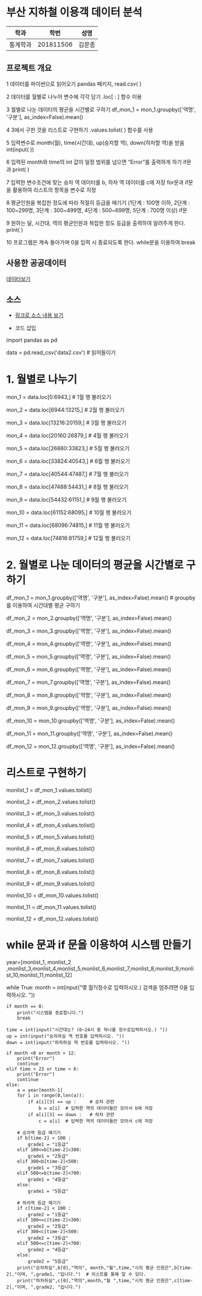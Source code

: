 ﻿# 부산 지하철 이용객 데이터 분석

학과 | 학번 | 성명
---- | ---- | ---- 
통계학과 |201811506 |김문종


## 프로젝트 개요

1
데이터를 파이썬으로 읽어오기
pandas 패키지, read.csv( )

2
데이터를 월별로 나누어 변수에 각각 담기
.loc[ : ] 함수 이용

3
월별로 나눈 데이터의 평균을 시간별로 구하기
df_mon_1 = mon_1.groupby(['역명', '구분'], as_index=False).mean()

4
3에서 구한 것을 리스트로 구현하기
.values.tolist( ) 함수를 사용

5
입력변수로 month(월), time(시간대), up(승차할 역), down(하차할 역)을 받음
int(input(  )) 

6
입력된 month와 time의 int 값이 일정 범위를 넘으면 “Error”를 출력하게 하기
if문과 print( )

7
입력한 변수조건에 맞는 승차 역 데이터를 b, 하차 역 데이터를 c에 저장
for문과 if문을 활용하여 리스트의 항목을 변수로 지정

8
평균인원을 복잡한 정도에 따라 적절히 등급을 매기기
(1단계 : 100명 이하, 2단계 : 100~299명, 3단계 : 300~499명, 4단계 : 500~699명, 5단계 : 700명 이상)
if문

9
원하는 달, 시간대, 역의 평균인원과 복잡한 정도 등급을 출력하여 알려주게 한다.
print( )

10
프로그램은 계속 돌아가며 0을 입력 시 종료되도록 한다.
while문을 이용하여 break


## 사용한 공공데이터 
[데이터보기](https://www.data.go.kr/dataset/fileDownload.do?atchFileId=FILE_000000001501175&fileDetailSn=1)

## 소스
* [링크로 소스 내용 보기](https://github.com/KMjong/201811506/blob/master/finalassignment) 

* 코드 삽입

import pandas as pd

data = pd.read_csv('data2.csv')  # 읽어들이기

# 1. 월별로 나누기
mon_1 = data.loc[0:6943,]  # 1월 행 불러오기

mon_2 = data.loc[6944:13215,]  # 2월 행 불러오기

mon_3 = data.loc[13216:20159,]  # 3월 행 불러오기

mon_4 = data.loc[20160:26879,]  # 4월 행 불러오기

mon_5 = data.loc[26880:33823,]  # 5월 행 불러오기

mon_6 = data.loc[33824:40543,]  # 6월 행 불러오기

mon_7 = data.loc[40544:47487,]  # 7월 행 불러오기

mon_8 = data.loc[47488:54431,]  # 8월 행 불러오기

mon_9 = data.loc[54432:61151,]  # 9월 행 불러오기

mon_10 = data.loc[61152:68095,]  # 10월 행 불러오기

mon_11 = data.loc[68096:74815,]  # 11월 행 불러오기

mon_12 = data.loc[74816:81759,]  # 12월 행 불러오기

# 2. 월별로 나눈 데이터의 평균을 시간별로 구하기
df_mon_1 = mon_1.groupby(['역명', '구분'], as_index=False).mean()     # groupby를 이용하여  시간대별 평균 구하기

df_mon_2 = mon_2.groupby(['역명', '구분'], as_index=False).mean()

df_mon_3 = mon_3.groupby(['역명', '구분'], as_index=False).mean()

df_mon_4 = mon_4.groupby(['역명', '구분'], as_index=False).mean()

df_mon_5 = mon_5.groupby(['역명', '구분'], as_index=False).mean()

df_mon_6 = mon_6.groupby(['역명', '구분'], as_index=False).mean()

df_mon_7 = mon_7.groupby(['역명', '구분'], as_index=False).mean()

df_mon_8 = mon_8.groupby(['역명', '구분'], as_index=False).mean()

df_mon_9 = mon_9.groupby(['역명', '구분'], as_index=False).mean()

df_mon_10 = mon_10.groupby(['역명', '구분'], as_index=False).mean()

df_mon_11 = mon_11.groupby(['역명', '구분'], as_index=False).mean()

df_mon_12 = mon_12.groupby(['역명', '구분'], as_index=False).mean()



# 리스트로 구현하기
monlist_1 = df_mon_1.values.tolist()

monlist_2 = df_mon_2.values.tolist()

monlist_3 = df_mon_3.values.tolist()

monlist_4 = df_mon_4.values.tolist()

monlist_5 = df_mon_5.values.tolist()

monlist_6 = df_mon_6.values.tolist()

monlist_7 = df_mon_7.values.tolist()

monlist_8 = df_mon_8.values.tolist()

monlist_9 = df_mon_9.values.tolist()

monlist_10 = df_mon_10.values.tolist()

monlist_11 = df_mon_11.values.tolist()

monlist_12 = df_mon_12.values.tolist()



# while 문과 if 문을 이용하여 시스템 만들기
year=[monlist_1, monlist_2 ,monlist_3,monlist_4,monlist_5,monlist_6,monlist_7,monlist_8,monlist_9,monlist_10,monlist_11,monlist_12]


while True:
    month = int(input("몇 월?(정수로 입력하시오.) 검색을 멈추려면 0을 입력하시오. "))

    if month == 0:
        print("시스템을 종료합니다.")
        break

    time = int(input("시간대는? (6~24시 중 하나를 정수로입력하시오.) "))
    up = int(input("승차하실 역 번호를 입력하시오. "))
    down = int(input("하차하실 역 번호를 입력하시오. "))

    if month <0 or month > 12:
        print("Error")
        continue
    elif time > 23 or time < 6:
        print("Error")
        continue
    else:
        a = year[month-1]
        for i in range(0,len(a)):
            if a[i][3] == up :     # 승차 관련
                b = a[i]  # 입력한 역의 데이터들만 모아서 b에 저장
            if a[i][3] == down :   # 하차 관련
                c = a[i]  # 입력한 역의 데이터들만 모아서 c에 저장

        # 승차역 등급 매기기
        if b[time-2] < 100 :
            grade1 = "1등급"
        elif 100<=b[time-2]<300:
            grade1 = "2등급"
        elif 300<b[time-2]<500:
            grade1 = "3등급"
        elif 500<=b[time-2]<700:
            grade1 = "4등급"
        else:
            grade1 = "5등급"

        # 하차역 등급 매기기
        if c[time-2] < 100 :
            grade2 = "1등급"
        elif 100<=c[time-2]<300:
            grade2 = "2등급"
        elif 300<c[time-2]<500:
            grade2 = "3등급"
        elif 500<=c[time-2]<700:
            grade2 = "4등급"
        else:
            grade2 = "5등급"
        print("승차하실",b[0],"역의", month,"월",time,"시의 평균 인원은",b[time-2],"이며, ",grade1, "입니다.")  # 리스트를 통해 알 수 있다.
        print("하차하실",c[0],"역의",month,"월 ",time,"시의 평균 인원은",c[time-2],"이며, ",grade2, "입니다.")


